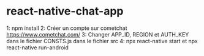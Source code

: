 # react-native-chat-app

1: npm install 
2: Créer un compte sur cometchat https://www.cometchat.com/
3: Changer APP_ID, REGION et AUTH_KEY dans le fichier CONSTS.js dans le fichier src
4: npx react-native start et npx react-native run-android
